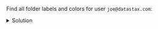 Find all folder labels and colors for user `joe@datastax.com`:

<details>
  <summary>Solution</summary>

```sql
SELECT label, color 
FROM folders_by_user
WHERE username = 'joe@datastax.com';   
```{{execute}}

</details>

<br/>

Find all folder labels and unread email quantities for user `joe@datastax.com`:

<details>
  <summary>Solution</summary>

```sql
SELECT label, num_unread 
FROM unread_email_stats
WHERE username = 'joe@datastax.com'; 
```{{execute}}

</details>